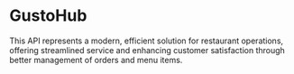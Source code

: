 # GustoHub
This API represents a modern, efficient solution for restaurant operations, offering streamlined service and enhancing customer satisfaction through better management of orders and menu items.
